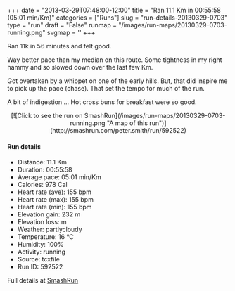+++
date = "2013-03-29T07:48:00-12:00"
title = "Ran 11.1 Km in 00:55:58 (05:01 min/Km)"
categories = ["Runs"]
slug = "run-details-20130329-0703"
type = "run"
draft = "False"
runmap = "/images/run-maps/20130329-0703-running.png"
svgmap = '<polyline points="93 12, 91 16, 97 18, 96 22, 99 27, 95 34, 96 36, 100 41, 100 46, 98 54, 97 61, 97 61, 99 65, 100 69, 97 75, 97 78, 95 85, 94 89, 82 86, 70 84, 35 76, 25 74, 20 72, 7 57, 4 56, 1 53, 0 41, 1 33, 22 31, 45 33, 56 32, 64 27, 80 15, 83 15, 84 13, 90 10">'
+++

Ran 11k in 56 minutes and felt good. 

Way better pace than my median on this route. Some tightness in my right hammy and so slowed down over the last few Km. 

Got overtaken by a whippet on one of the early hills. But, that did inspire me to pick up the pace (chase). That set the tempo for much of the run. 

A bit of indigestion ... Hot cross buns for breakfast were so good. 



<!--more-->

<center>
[![Click to see the run on SmashRun](/images/run-maps/20130329-0703-running.png "A map of this run")](http://smashrun.com/peter.smith/run/592522)
</center>

#### Run details

* Distance: 11.1 Km
* Duration: 00:55:58
* Average pace: 05:01 min/Km
* Calories: 978 Cal
* Heart rate (ave): 155 bpm
* Heart rate (max): 155 bpm
* Heart rate (min): 155 bpm
* Elevation gain: 232 m
* Elevation loss:  m
* Weather: partlycloudy
* Temperature: 16 &deg;C
* Humidity: 100%
* Activity: running
* Source: tcxfile
* Run ID: 592522

Full details at [SmashRun](http://smashrun.com/peter.smith/run/592522)